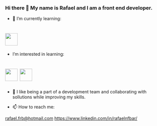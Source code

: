 ### Hi there 👋  My name is Rafael and I am a front end developer.



- 🌱 I’m currently learning:
<h1 margin-left="40px">
<img src="https://cdn.jsdelivr.net/gh/devicons/devicon/icons/react/react-original.svg" width="40" height="40"/>
</h1>

- I’m interested in learning:
<h1>
<img src="https://cdn.jsdelivr.net/gh/devicons/devicon/icons/typescript/typescript-original.svg" width="40" height="40"/>
<img src="https://cdn.jsdelivr.net/gh/devicons/devicon/icons/angularjs/angularjs-plain.svg" width="40" height="40"/>
</h1>
          
          
- 👯 I like being a part of a development team and collaborating with sollutions while improving my skills.

- 📫 How to reach me: 
 
 rafael.frb@hotmail.com
 https://www.linkedin.com/in/rafaelnfbar/


